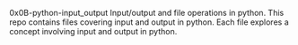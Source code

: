 0x0B-python-input_output
Input/output and file operations in python. This repo contains files covering
input and output in python. Each file explores a concept involving input and
output in python.